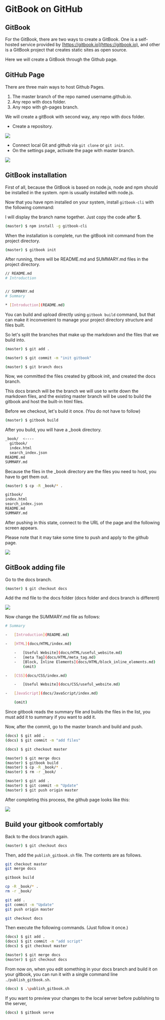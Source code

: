 # GitBook on GitHub

## GitBook

For the GitBook, there are two ways to create a GitBook. One is a self-hosted service provided by [https://gitbook.io](https://gitbook.io), and other is a GitBook project that creates static sites as open source.

Here we will create a GitBook through the Github page.

## GitHub Page

There are three main ways to host Github Pages.

1. The master branch of the repo named username.github.io.
2. Any repo with docs folder.
3. Any repo with gh-pages branch.

We will create a gitBook with second way, any repo with docs folder.

* Create a repository.

![](https://i.postimg.cc/15XRkcsK/repoMain.png)

* Connect local Git and github via `git clone` or `git init`.
* On the settings page, activate the page with master branch.

![](https://i.postimg.cc/Gt5RLVdx/github-setting-page.png)

## GitBook installation

First of all, because the GitBook is based on node.js, node and npm should be installed in the system. npm is usually installed with node.js.

Now that you have npm installed on your system, install `gitbook-cli` with the following command:

I will display the branch name together. Just copy the code after $.

```bash
(master) $ npm install -g gitbook-cli
```

When the installation is complete, run the gitBook init command from the project directory.

```bash
(master) $ gitbook init
```

After running, there will be README.md and SUMMARY.md files in the project directory.

```bash
// README.md
# Introduction


// SUMMARY.md
# Summary

* [Introduction](README.md)
```

You can build and upload directly using `gitbook build` command, but that can make it inconvenient to manage your project directory structure and files built.

So let's split the branches that make up the markdown and the files that we build into.

```bash
(master) $ git add .

(master) $ git commit -m "init gitbook"

(master) $ git branch docs
```

Now, we committed the files created by gitbook init, and created the docs branch.

This docs branch will be the branch we will use to write down the markdown files, and the existing master branch will be used to build the gitbook and host the built-in html files.

Before we checkout, let's build it once. \(You do not have to follow\)

```bash
(master) $ gitbook build
```

After you build, you will have a \_book directory.

```bash
_book/  <----
  gitbook/
  index.html
  search_index.json
README.md
SUMMARY.md
```

Because the files in the \_book directory are the files you need to host, you have to get them out.

```bash
(master) $ cp -R _book/* .
```

```bash
gitbook/
index.html
search_index.json
README.md
SUMMARY.md
```

After pushing in this state, connect to the URL of the page and the following screen appears.

Please note that it may take some time to push and apply to the github page.

![](https://i.postimg.cc/1z5R0LJs/gitbook-first-page.png)

## GitBook adding file

Go to the docs branch.

```bash
(master) $ git checkout docs
```

Add the md file to the docs folder \(docs folder and docs branch is different\)

![](https://i.postimg.cc/HnWtTWtF/gitbook-docs-folder-files.png)

Now change the SUMMARY.md file as follows:

```bash
# Summary

-   [Introduction](README.md)

-   [HTML](docs/HTML/index.md)

    -   [Useful Website](docs/HTML/useful_website.md)
    -   [meta Tag](docs/HTML/meta_tag.md)
    -   [Block, Inline Elements](docs/HTML/block_inline_elements.md)
        (omit)

-   [CSS](docs/CSS/index.md)

    -   [Useful Website](docs/CSS/useful_website.md)

-   [JavaScript](docs/JavaScript/index.md)

    (omit)
```

Since gitbook reads the summary file and builds the files in the list, you must add it to summary if you want to add it.

Now, after the commit, go to the master branch and build and push.

```bash
(docs) $ git add .
(docs) $ git commit -m "add files"

(docs) $ git checkout master

(master) $ git merge docs
(master) $ gitbook build
(master) $ cp -R _book/* .
(master) $ rm -r _book/

(master) $ git add .
(master) $ git commit -m "Update"
(master) $ git push origin master
```

After completing this process, the github page looks like this:

![](https://i.postimg.cc/L8rK5wwx/gitbook-example-page.png)

## Build your gitbook comfortably

Back to the docs branch again.

```bash
(master) $ git checkout docs
```

Then, add the `publish_gitbook.sh` file. The contents are as follows.

```bash
git checkout master
git merge docs

gitbook build

cp -R _book/* .
rm -r _book/

git add .
git commit -m "Update"
git push origin master

git checkout docs
```

Then execute the following commands. \(Just follow it once.\)

```bash
(docs) $ git add .
(docs) $ git commit -m "add script"
(docs) $ git checkout master

(master) $ git merge docs
(master) $ git checkout docs
```

From now on, when you edit something in your docs branch and build it on your gitbook, you can run it with a single command line `./publish_gitbook.sh`.

```bash
(docs) $ .\publish_gitbook.sh
```

If you want to preview your changes to the local server before publishing to the server,

```bash
(docs) $ gitbook serve
```

